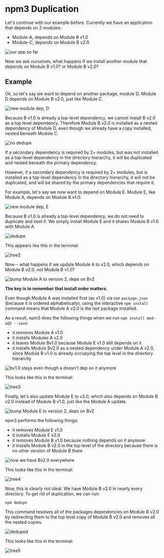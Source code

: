 # npm3 Duplication

Let's continue with our example before. Currently we have an application
that depends on 2 modules:

  - Module-A, depends on Module B v1.0
  - Module-C, depends on Module B v2.0

![our app so far](/gitbook/images/appsofar.png)

Now we ask ourselves, what happens if we install another module that depends
on Module B v1.0? or Module B v2.0?

## Example

Ok, so let's say we want to depend on another package, module D. Module D
depends on Module B v2.0, just like Module C.

![new module dep, D](/gitbook/images/npm3deps5.png)

Because B v1.0 is already a top-level dependency, we cannot install B v2.0
as a top level dependency. Therefore Module B v2.0 is installed as a nested
dependency of Module D, even though we already have a copy installed, nested
beneath Module C.

![no dedupe](/gitbook/images/npm3deps6.png)

If a secondary dependency is required by 2+ modules, but was not installed as
a top-level dependency in the directory hierarchy, it will be duplicated and
nested beneath the primary dependency.

However, if a secondary dependency is required by 2+ modules, but *is*
installed as a top-level dependency in the directory hierarchy, it will *not*
be duplicated, and will be shared by the primary dependencies that require it.

For example, let's say we now want to depend on Module E. Module E, like Module
A, depends on Module B v1.0.

![new module dep, E](/gitbook/images/npm3deps7.png)

Because B v1.0 is already a top-level dependency, we do not need to duplicate
and nest it. We simply install Module E and it shares Module B v1.0 with
Module A.

![dedupe](/gitbook/images/npm3deps8.png)

This appears like this in the terminal:

![tree2](/gitbook/images/tree2.png)

Now-- what happens if we update Module A to v2.0, which depends on
Module B v2.0, *not* Module B v1.0?

![bump Module A to version 2, deps on Bv2](/gitbook/images/npm3deps9.png)

**The key is to remember that install order matters.**

Even though Module A was installed first (as v1.0) via our `package.json`
(because it is ordered alphabetically), using the interactive `npm install`
command means that Module A v2.0 is the last package installed.

As a result, npm3 does the following things when we run `npm install mod-a@2 --save`:

- it removes Module A v1.0
- it installs Modules A v2.0
- it leaves Module Bv1.0 because Module E v1.0 still depends on it
- it installs Module Bv2.0 as a nested dependency under Module A v2.0, since 
  Module B v1.0 is already occupying the top level in the directory hierarchy

![bv1.0 stays even though a doesn't dep on it anymore](/gitbook/images/npm3deps10.png)

This looks like this in the terminal:

![tree3](/gitbook/images/tree3.png)

Finally, let's also update Module E to v2.0, which also depends on Module B v2.0
instead of Module B v1.0, just like the Module A update.

![bump Module E to version 2, deps on Bv2](/gitbook/images/npm3deps11.png)

npm3 performs the following things:

- it removes Module E v1.0
- it installs Module E v2.0
- it removes Module B v1.0 because nothing depends on it anymore
- it installs Module B v2.0 in the top level of the directory because there is
  no other version of Module B there

![now we have Bv2.0 everywhere](/gitbook/images/npm3deps12.png)

This looks like this in the terminal:

![tree4](/gitbook/images/tree4.png)

Now, this is clearly not ideal. We have Module B v2.0 in nearly every directory.
To get rid of duplication, we can run:

```
npm dedupe
```

This command resolves all of the packages dependencies on Module B v2.0 by
redirecting them to the top level copy of Module B v2.0 and removes all the
nested copies.

![deduped](/gitbook/images/npm3deps13.png)

This looks like this in the terminal:

![tree5](/gitbook/images/tree5.png) 
